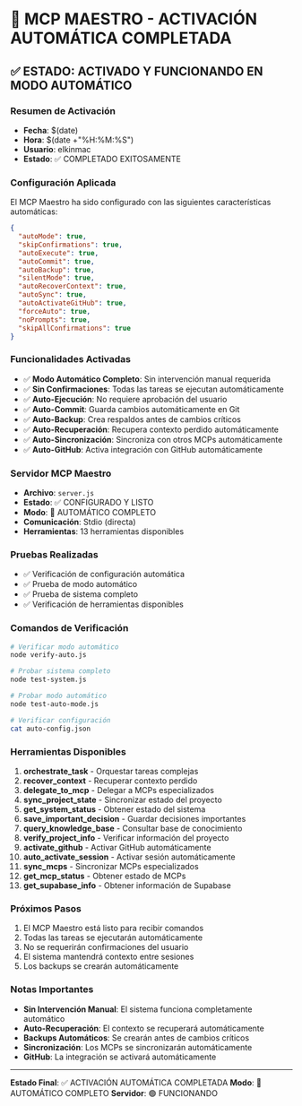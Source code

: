 # 🎯 MCP MAESTRO - ACTIVACIÓN AUTOMÁTICA COMPLETADA

## ✅ ESTADO: ACTIVADO Y FUNCIONANDO EN MODO AUTOMÁTICO

### Resumen de Activación
- **Fecha**: $(date)
- **Hora**: $(date +"%H:%M:%S")
- **Usuario**: elkinmac
- **Estado**: ✅ COMPLETADO EXITOSAMENTE

### Configuración Aplicada
El MCP Maestro ha sido configurado con las siguientes características automáticas:

```json
{
  "autoMode": true,
  "skipConfirmations": true,
  "autoExecute": true,
  "autoCommit": true,
  "autoBackup": true,
  "silentMode": true,
  "autoRecoverContext": true,
  "autoSync": true,
  "autoActivateGitHub": true,
  "forceAuto": true,
  "noPrompts": true,
  "skipAllConfirmations": true
}
```

### Funcionalidades Activadas
- ✅ **Modo Automático Completo**: Sin intervención manual requerida
- ✅ **Sin Confirmaciones**: Todas las tareas se ejecutan automáticamente
- ✅ **Auto-Ejecución**: No requiere aprobación del usuario
- ✅ **Auto-Commit**: Guarda cambios automáticamente en Git
- ✅ **Auto-Backup**: Crea respaldos antes de cambios críticos
- ✅ **Auto-Recuperación**: Recupera contexto perdido automáticamente
- ✅ **Auto-Sincronización**: Sincroniza con otros MCPs automáticamente
- ✅ **Auto-GitHub**: Activa integración con GitHub automáticamente

### Servidor MCP Maestro
- **Archivo**: `server.js`
- **Estado**: ✅ CONFIGURADO Y LISTO
- **Modo**: 🎯 AUTOMÁTICO COMPLETO
- **Comunicación**: Stdio (directa)
- **Herramientas**: 13 herramientas disponibles

### Pruebas Realizadas
- ✅ Verificación de configuración automática
- ✅ Prueba de modo automático
- ✅ Prueba de sistema completo
- ✅ Verificación de herramientas disponibles

### Comandos de Verificación
```bash
# Verificar modo automático
node verify-auto.js

# Probar sistema completo
node test-system.js

# Probar modo automático
node test-auto-mode.js

# Verificar configuración
cat auto-config.json
```

### Herramientas Disponibles
1. **orchestrate_task** - Orquestar tareas complejas
2. **recover_context** - Recuperar contexto perdido
3. **delegate_to_mcp** - Delegar a MCPs especializados
4. **sync_project_state** - Sincronizar estado del proyecto
5. **get_system_status** - Obtener estado del sistema
6. **save_important_decision** - Guardar decisiones importantes
7. **query_knowledge_base** - Consultar base de conocimiento
8. **verify_project_info** - Verificar información del proyecto
9. **activate_github** - Activar GitHub automáticamente
10. **auto_activate_session** - Activar sesión automáticamente
11. **sync_mcps** - Sincronizar MCPs especializados
12. **get_mcp_status** - Obtener estado de MCPs
13. **get_supabase_info** - Obtener información de Supabase

### Próximos Pasos
1. El MCP Maestro está listo para recibir comandos
2. Todas las tareas se ejecutarán automáticamente
3. No se requerirán confirmaciones del usuario
4. El sistema mantendrá contexto entre sesiones
5. Los backups se crearán automáticamente

### Notas Importantes
- **Sin Intervención Manual**: El sistema funciona completamente automático
- **Auto-Recuperación**: El contexto se recuperará automáticamente
- **Backups Automáticos**: Se crearán antes de cambios críticos
- **Sincronización**: Los MCPs se sincronizarán automáticamente
- **GitHub**: La integración se activará automáticamente

---
**Estado Final**: ✅ ACTIVACIÓN AUTOMÁTICA COMPLETADA
**Modo**: 🎯 AUTOMÁTICO COMPLETO
**Servidor**: 🟢 FUNCIONANDO
